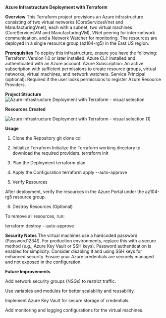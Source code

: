 **Azure Infrastructure Deployment with Terraform**

**Overview**
This Terraform project provisions an Azure infrastructure consisting of two virtual networks (CoreServicesVnet and ManufacturingVnet), each with a subnet, two virtual machines (CoreServicesVM and ManufacturingVM), VNet peering for inter-network communication, and a Network Watcher for monitoring. The resources are deployed in a single resource group (az104-rg5) in the East US region.

**Prerequisites**
To deploy this infrastructure, ensure you have the following:
Terraform: Version 1.0 or later installed.
Azure CLI: Installed and authenticated with an Azure account.
Azure Subscription: An active subscription with sufficient permissions to create resource groups, virtual networks, virtual machines, and network watchers.
Service Principal (optional): Required if the user lacks permissions to register Azure Resource Providers.

**Project Structure**
![Azure Infrastructure Deployment with Terraform - visual selection](https://github.com/user-attachments/assets/d5dc0ff0-6dc1-4c9c-b023-f87401e8bc62)

**Resources Created**

![Azure Infrastructure Deployment with Terraform - visual selection (1)](https://github.com/user-attachments/assets/fd6a63e9-91df-439d-9f49-872c40193da1)


**Usage**
1. Clone the Repository
git clone <repository-url>
cd <repository-directory>

2. Initialize Terraform
Initialize the Terraform working directory to download the required providers.
terraform init

3. Plan the Deployment
terraform plan

4. Apply the Configuration
terraform apply --auto-approve

6. Verify Resources

After deployment, verify the resources in the Azure Portal under the az104-rg5 resource group.

6. Destroy Resources (Optional)

To remove all resources, run:

terraform destroy --auto-approve

**Security Notes**
The virtual machines use a hardcoded password (Password1234!). For production environments, replace this with a secure method (e.g., Azure Key Vault or SSH keys).
Password authentication is enabled for simplicity. Consider disabling it and using SSH keys for enhanced security.
Ensure your Azure credentials are securely managed and not exposed in the configuration.

**Future Improvements**

Add network security groups (NSGs) to restrict traffic.

Use variables and modules for better scalability and reusability.

Implement Azure Key Vault for secure storage of credentials.

Add monitoring and logging configurations for the virtual machines.
